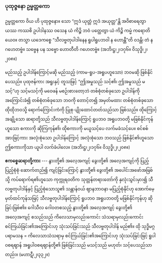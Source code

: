 ### ပုထုဇ္ဇနော ဥမ္မတ္တကော

ဥမ္မတ္တကော ဝိယ ဟိ ပုထုဇ္ဇနော။ သော “ဣဒံ ယုတ္တံ ဣဒံ အယုတ္တ”န္တိ အဝိစာရေတွာ ယဿ ကဿစိ ဥပါဒါနဿ ဝသေန ယံ ကိဉ္စိ ဘဝံ ပတ္ထေတွာ ယံ ကိဉ္စိ ကမ္မံ ကရောတိယေဝ။ တသ္မာ ယဒေကစ္စေ “သီလဗ္ဗတုပါဒါနေန ရူပါရူပဘဝါ န ဟောန္တီ”တိ ဝဒန္တိ၊ တံ န ဂဟေတဗ္ဗံ။ သဗ္ဗေန ပန သဗ္ဗော ဟောတီတိ ဂဟေတဗ္ဗံ။
(အဘိ၊ဋ္ဌ၊၂၊၁၇၆။ ဝိသုဒ္ဓိ၊၂၊၂၀၈။)

မည်သည့် ဥပါဒါန်ကြောင့်မဆို မည်သည့် (ကာမ-ရူပ-အရူပဟူသော) ဘဝမဆို ဖြစ်နိုင်ပေသည်။ 
ပုထုဇန်ကား အရူးနှင့် တူသဖြင့် “ဤအမှုသည် သင့်၏၊ ဤအမှုသည် မသင့်”ဟု သင့်မသင့်ကို မဝေဖန် မစဉ်းစားတော့ဘဲ တစ်စုံတစ်ခုသော ဥပါဒါန်ကို အကြောင်းခံ၍ တစ်စုံတစ်ခုသော ဘဝကို တောင့်တ၍ အမှတ်မထား တစ်စုံတစ်ခုသော ထိုထိုဘဝသို့ ရောက်ကြောင်းကံကို ပြုစု ပျိုးထောင်တတ်သည်သာ ဖြစ်သည်။ 
ထိုကြောင့် အချို့သော ဆရာတို့သည် သီလဗ္ဗတုပါဒါန်ကြောင့် ရူပဘဝ အရူပဘဝတို့ မဖြစ်နိုင်ကုန် ဟူသော စကားကို ဆိုကြကုန်၏၊ ထိုစကားကို မယူသင့်ပေ လက်မခံသင့်ပေ။ 
စင်စစ်အားဖြင့်ကား အလုံးစုံသော ဥပါဒါန်ကြောင့် အလုံးစုံသော ဘဝသည် ဖြစ်နိုင်၏ဟူသော ဤစကားကိုသာ ယူပါ လက်ခံပါလေ။
(အဘိ၊ဋ္ဌ၊၂၊၁၇၆။ ဝိသုဒ္ဓိ၊၂၊၂၀၈။)

**ဧကစ္စေဆရာတို့ကား** --- နွားတို့၏ အလေ့အကျင့် ခွေးတို့၏ အလေ့အကျင့်ကို ပြည့်ပြည့်စုံစုံ ဆောက်တည်၍ ကျင့်ခြင်းကြောင့် နွားတို့၏ ခွေးတို့၏ အပေါင်းအဖော်အဖြစ်သို့ ကပ်ရောက်ရ၏ဟူသော ကုက္ကုရဝတိက သုတ္တန်တရားတော်ကို နှလုံးသွင်းမှား၍ သီလဗ္ဗတုပါဒါန်နှင့် ပြည့်စုံသောသူ၏ သန္တာန်ဝယ် ဈာနဘာဝနာ မပြည့်စုံနိုင်ဟု အောက်မေ့ မှတ်ထင်ကုန်သဖြင့် သီလဗ္ဗတုပါဒါန်ကြောင့် ရူပဘဝ အရူပဘဝတို့ မဖြစ်နိုင်ကုန်ဟု ဆိုခြင်းဖြစ်၏။ 
ဂေါသီလ ဂေါဝတစသည့် နွားတို့၏ အလေ့အကျင့် ခွေးတို့၏ အလေ့အကျင့် စသည်သည် ကိလေသာမှလည်းကောင်း သံသရာမှလည်းကောင်း စင်ကြယ်ခြင်း၏အကြောင်းဟု သုံးသပ်ခြင်းသည် သီလဗ္ဗတုပါဒါန် မည်၏။ 
ထို သုဒ္ဓိမဂ္ဂပရာမသန = ကိလေသာသံသရာမှ စင်ကြယ်ခြင်း၏အကြောင်းဟု သုံးသပ်ခြင်းဖြင့် ရူပါဝစရဈာန် အရူပါဝစရဈာန်တို့၏ ဖြစ်ခြင်းသည် မသင့်သည် မဟုတ်၊ သင့်ပေသည်သာတည်း။
(မဟာဋီ၊၂၊၃၃၂။)
